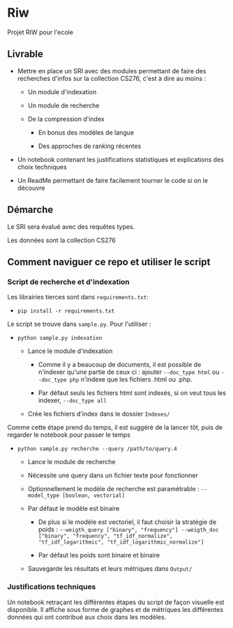 # Riw
Projet RIW pour l'ecole

## Livrable

* Mettre en place un SRI avec des modules permettant de faire des recherches d'infos sur la collection CS276, c'est à dire au moins :

  * Un module d'indexation

  * Un module de recherche

  * De la compression d'index

    * En bonus des modèles de langue

    * Des approches de ranking récentes

* Un notebook contenant les justifications statistiques et explications des choix techniques

* Un ReadMe permettant de faire facilement tourner le code si on le découvre

## Démarche

Le SRI sera évalué avec des requêtes types.

Les données sont la collection CS276

## Comment naviguer ce repo et utiliser le script

### Script de recherche et d'indexation

Les librairies tierces sont dans `requirements.txt`:

* `pip install -r requirements.txt`

Le script se trouve dans `sample.py`. Pour l'utiliser :

* `python sample.py indexation`

	* Lance le module d'indexation
	
	    * Comme il y a beaucoup de documents, il est possible de n'indexer qu'une partie de ceux ci : 
	    ajouter `--doc_type html` ou `--doc_type php` n'indexe que les fichiers .html ou .php. 
	    
	    * Par défaut seuls les fichiers html sont indexés, si on veut tous les indexer, `--doc_type all`
	
	* Crée les fichiers d'index dans le dossier `Indexes/`
	
Comme cette étape prend du temps, il est suggéré de la lancer tôt, puis de regarder le notebook pour passer le temps

* `python sample.py recherche --query /path/to/query.4`

	* Lance le module de recherche

	* Nécessite une query dans un fichier texte pour fonctionner

	* Optionnellement le modèle de recherche est paramétrable : `--model_type [boolean, vectorial]`
	
	* Par défaut le modèle est binaire
	
	    * De plus si le modèle est vectoriel, il faut choisir la stratégie de poids : `--weigth_query ["binary", "frequency"] --weigth_doc ["binary", "frequency", "tf_idf_normalize", "tf_idf_logarithmic", "tf_idf_logarithmic_normalize"]`
	    
	    * Par défaut les poids sont binaire et binaire

	* Sauvegarde les résultats et leurs métriques dans `Output/`

### Justifications techniques

Un notebook retraçant les différentes étapes du script de façon visuelle est disponible. 
Il affiche sous forme de graphes et de métriques les différentes données qui ont contribué aux choix dans les modèles.
	